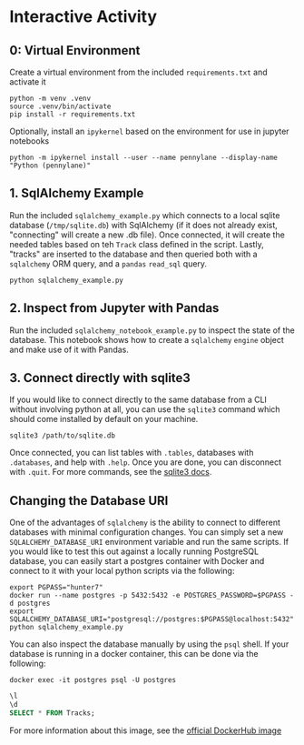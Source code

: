 # Interactive Activity

## 0: Virtual Environment

Create a virtual environment from the included `requirements.txt` and activate it

```shell
python -m venv .venv
source .venv/bin/activate
pip install -r requirements.txt
```

Optionally, install an `ipykernel` based on the environment for use in jupyter notebooks

```shell
python -m ipykernel install --user --name pennylane --display-name "Python (pennylane)"
```

## 1. SqlAlchemy Example

Run the included `sqlalchemy_example.py` which connects to a local sqlite database (`/tmp/sqlite.db`) with SqlAlchemy (if it does not already exist, "connecting" will create a new .db file). Once connected, it will create the needed tables based on teh `Track` class defined in the script. Lastly, "tracks" are inserted to the database and then queried both with a `sqlalchemy` ORM query, and a `pandas` `read_sql` query.

```shell
python sqlalchemy_example.py
```

## 2. Inspect from Jupyter with Pandas

Run the included `sqlalchemy_notebook_example.py` to inspect the state of the database. This notebook shows how to create a `sqlalchemy` `engine` object and make use of it with Pandas.

## 3. Connect directly with sqlite3

If you would like to connect directly to the same database from a CLI without involving python at all, you can use the `sqlite3` command which should come installed by default on your machine.

```shell
sqlite3 /path/to/sqlite.db
```

Once connected, you can list tables with `.tables`, databases with `.databases`, and help with `.help`. Once you are done, you can disconnect with `.quit`. For more commands, see the [sqlite3 docs](https://sqlite.org/cli.html).

## Changing the Database URI

One of the advantages of `sqlalchemy` is the ability to connect to different databases with minimal configuration changes. You can simply set a new `SQLALCHEMY_DATABASE_URI` environment variable and run the same scripts. If you would like to test this out against a locally running PostgreSQL database, you can easily start a postgres container with Docker and connect to it with your local python scripts via the following:

```shell
export PGPASS="hunter7"
docker run --name postgres -p 5432:5432 -e POSTGRES_PASSWORD=$PGPASS -d postgres
export SQLALCHEMY_DATABASE_URI="postgresql://postgres:$PGPASS@localhost:5432"
python sqlalchemy_example.py
```

You can also inspect the database manually by using the `psql` shell. If your database is running in a docker container, this can be done via the following:

```shell
docker exec -it postgres psql -U postgres
```

```sql
\l
\d
SELECT * FROM Tracks;
```

For more information about this image, see the [official DockerHub image](https://hub.docker.com/_/postgres)
